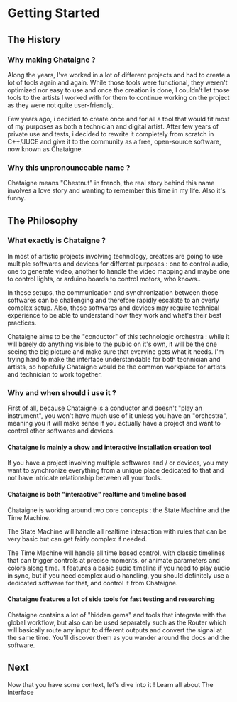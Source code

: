 # Getting Started

## The History

### Why making Chataigne ?

Along the years, I've worked in a lot of different projects and had to create a lot of tools again and again. While those tools were functional, they weren't optimized nor easy to use and once the creation is done, I couldn't let those tools to the artists I worked with for them to continue working on the project as they were not quite user-friendly.

Few years ago, i decided to create once and for all a tool that would fit most of my purposes as both a technician and digital artist. After few years of private use and tests, i decided to rewrite it completely from scratch in C++/JUCE and give it to the community as a free, open-source software, now known as Chataigne.

### Why this unpronounceable name ?

Chataigne means "Chestnut" in french, the real story behind this name involves a love story and wanting to remember this time in my life. Also it's funny.

## The Philosophy

### What exactly is Chataigne ?

In most of artistic projects involving technology, creators are going to use multiple softwares and devices for different purposes : one to control audio, one to generate video, another to handle the video mapping and maybe one to control lights, or arduino boards to control motors, who knows..

In these setups, the communication and synchronization between those softwares can be challenging and therefore rapidly escalate to an overly complex setup. Also, those softwares and devices may require technical experience to be able to understand how they work and what's their best practices.

Chataigne aims to be the "conductor" of this technologic orchestra : while it will barely do anything visible to the public on it's own, it will be the one seeing the big picture and make sure that everyine gets what it needs. I'm trying hard to make the interface understandable for both technician and artists, so hopefully Chataigne would be the common workplace for artists and technician to work together.

### Why and when should i use it ?

First of all, because Chataigne is a conductor and doesn't "play an instrument", you won't have much use of it unless you have an "orchestra", meaning you it will make sense if you actually have a project and want to control other softwares and devices.

#### Chataigne is mainly a show and interactive installation creation tool

If you have a project involving multiple softwares and / or devices, you may want to synchronize everything from a unique place dedicated to that and not have intricate relationship between all your tools.

#### Chataigne is both "interactive" realtime and timeline based

Chataigne is working around two core concepts : the State Machine and the Time Machine.

The State Machine will handle all realtime interaction with rules that can be very basic but can get fairly complex if needed.

The Time Machine will handle all time based control, with classic timelines that can trigger controls at precise moments, or animate parameters and colors along time. It features a basic audio timeline if you need to play audio in sync, but if you need complex audio handling, you should definitely use a dedicated software for that, and control it from Chataigne.

#### Chataigne features a lot of side tools for fast testing and researching

Chataigne contains a lot of "hidden gems" and tools that integrate with the global workflow, but also can be used separately such as the Router which will basically route any input to different outputs and convert the signal at the same time. You'll discover them as you wander around the docs and the software.

## Next

Now that you have some context, let's dive into it ! Learn all about The Interface


